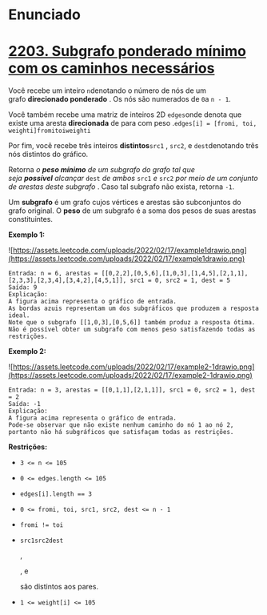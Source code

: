 # Enunciado

# [**2203. Subgrafo ponderado mínimo com os caminhos necessários**](https://leetcode.com/problems/minimum-weighted-subgraph-with-the-required-paths/)

Você recebe um inteiro `n`denotando o número de nós de um grafo **direcionado ponderado** . Os nós são numerados de `0`a `n - 1`.

Você também recebe uma matriz de inteiros 2D `edges`onde denota que existe uma aresta **direcionada** de para com peso .`edges[i] = [fromi, toi, weighti]fromitoiweighti`

Por fim, você recebe três inteiros **distintos**`src1` , `src2`, e `dest`denotando três nós distintos do gráfico.

Retorna *o **peso mínimo** de um subgrafo do grafo tal que seja **possível** alcançar* `dest` *de ambos* `src1` *e* `src2` *por meio de um conjunto de arestas deste subgrafo* . Caso tal subgrafo não exista, retorna `-1`.

Um **subgrafo** é um grafo cujos vértices e arestas são subconjuntos do grafo original. O **peso** de um subgrafo é a soma dos pesos de suas arestas constituintes.

**Exemplo 1:**

![https://assets.leetcode.com/uploads/2022/02/17/example1drawio.png](https://assets.leetcode.com/uploads/2022/02/17/example1drawio.png)

```
Entrada: n = 6, arestas = [[0,2,2],[0,5,6],[1,0,3],[1,4,5],[2,1,1],[2,3,3],[2,3,4],[3,4,2],[4,5,1]], src1 = 0, src2 = 1, dest = 5
Saída: 9
Explicação:
A figura acima representa o gráfico de entrada.
As bordas azuis representam um dos subgráficos que produzem a resposta ideal.
Note que o subgrafo [[1,0,3],[0,5,6]] também produz a resposta ótima. Não é possível obter um subgrafo com menos peso satisfazendo todas as restrições.
```

**Exemplo 2:**

![https://assets.leetcode.com/uploads/2022/02/17/example2-1drawio.png](https://assets.leetcode.com/uploads/2022/02/17/example2-1drawio.png)

```
Entrada: n = 3, arestas = [[0,1,1],[2,1,1]], src1 = 0, src2 = 1, dest = 2
Saída: -1
Explicação:
A figura acima representa o gráfico de entrada.
Pode-se observar que não existe nenhum caminho do nó 1 ao nó 2, portanto não há subgráficos que satisfaçam todas as restrições.
```

**Restrições:**

- `3 <= n <= 105`
- `0 <= edges.length <= 105`
- `edges[i].length == 3`
- `0 <= fromi, toi, src1, src2, dest <= n - 1`
- `fromi != toi`
- `src1src2dest`
    
    ,
    
    , e
    
    são distintos aos pares.
    
- `1 <= weight[i] <= 105`